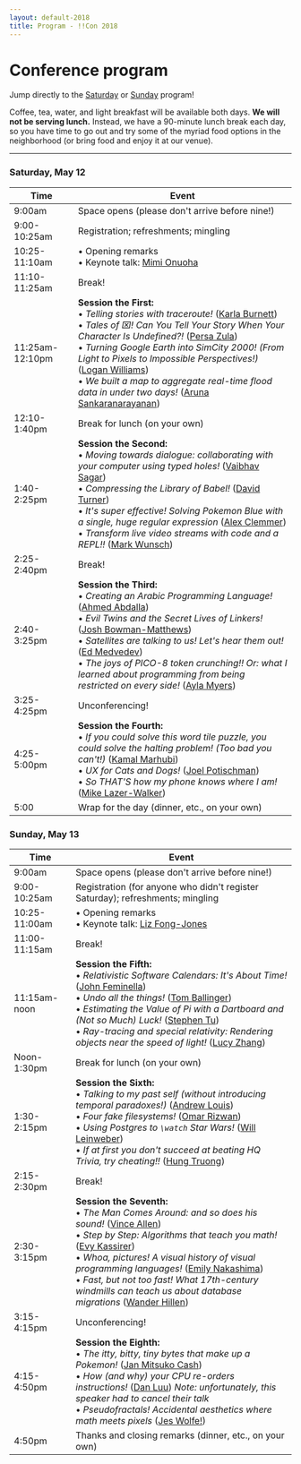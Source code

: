 ```yaml
---
layout: default-2018
title: Program - !!Con 2018
---
```

          
# Conference program

Jump directly to the [Saturday](#saturday) or [Sunday](#sunday) program!

Coffee, tea, water, and light breakfast will be available both days.  **We will not be serving lunch.**  Instead, we have a 90-minute lunch break each day, so you have time to go out and try some of the myriad food options in the neighborhood (or bring food and enjoy it at our venue).

---

<a name="saturday"></a>

### Saturday, May 12

<div class="scheduletable">

| Time            | Event
|-----------------|-------------------------------------------------------------------------
| 9:00am          | Space opens (please don't arrive before nine!)
| 9:00-10:25am    | Registration; refreshments; mingling
| 10:25-11:10am   | &bull; Opening remarks <br /> &bull; Keynote talk: [Mimi Onuoha](speakers.html#mimi-onuoha)
| 11:10-11:25am   | Break!
| 11:25am-12:10pm | **Session the First:** <br /> &bull; *Telling stories with traceroute!* ([Karla Burnett](speakers.html#karla-burnett))<br /> &bull; *Tales of ⌧! Can You Tell Your Story When Your Character Is Undefined?!* ([Persa Zula](speakers.html#persa-zula))<br /> &bull; *Turning Google Earth into SimCity 2000! (From Light to Pixels to Impossible Perspectives!)* ([Logan Williams](speakers.html#logan-williams))<br /> &bull; *We built a map to aggregate real-time flood data in under two days!* ([Aruna Sankaranarayanan](speakers.html#aruna-sankaranarayanan))
| 12:10-1:40pm    | Break for lunch (on your own)
| 1:40-2:25pm     | **Session the Second:** <br /> &bull; *Moving towards dialogue: collaborating with your computer using typed holes!* ([Vaibhav Sagar](speakers.html#vaibhav-sagar))<br /> &bull; *Compressing the Library of Babel!* ([David Turner](speakers.html#david-turner))<br /> &bull; *It's super effective! Solving Pokemon Blue with a single, huge regular expression* ([Alex Clemmer](speakers.html#alex-clemmer))<br /> &bull; *Transform live video streams with code and a REPL!!* ([Mark Wunsch](speakers.html#mark-wunsch))
| 2:25-2:40pm     | Break!
| 2:40-3:25pm     | **Session the Third:** <br /> &bull; *Creating an Arabic Programming Language!* ([Ahmed Abdalla](speakers.html#ahmed-abdalla))<br /> &bull; *Evil Twins and the Secret Lives of Linkers!* ([Josh Bowman-Matthews](speakers.html#josh-bowman-matthews))<br /> &bull; *Satellites are talking to us! Let's hear them out!* ([Ed Medvedev](speakers.html#ed-medvedev))<br /> &bull; *The joys of PICO-8 token crunching!! Or: what I learned about programming from being restricted on every side!* ([Ayla Myers](speakers.html#ayla-myers))
| 3:25-4:25pm     | Unconferencing!
| 4:25-5:00pm     | **Session the Fourth:** <br /> &bull; *If you could solve this word tile puzzle, you could solve the halting problem! (Too bad you can't!)* ([Kamal Marhubi](speakers.html#kamal-marhubi))<br /> &bull; *UX for Cats and Dogs!* ([Joel Potischman](speakers.html#joel-potischman))<br /> &bull; *So THAT'S how my phone knows where I am!* ([Mike Lazer-Walker](speakers.html#mike-lazer-walker))
| 5:00            | Wrap for the day (dinner, etc., on your own)

</div>

<a name="sunday"></a>

### Sunday, May 13

<div class="scheduletable">


| Time            | Event
|-----------------|-------------------------------------------------------------------------
| 9:00am          | Space opens (please don't arrive before nine!)
| 9:00-10:25am    | Registration (for anyone who didn't register Saturday); refreshments; mingling
| 10:25-11:00am   | &bull; Opening remarks <br /> &bull; Keynote talk: [Liz Fong-Jones](speakers.html#liz-fong-jones)
| 11:00-11:15am   | Break!
| 11:15am-noon    | **Session the Fifth:** <br /> &bull; *Relativistic Software Calendars: It's About Time!* ([John Feminella](speakers.html#john-feminella))<br /> &bull; *Undo all the things!* ([Tom Ballinger](speakers.html#tom-ballinger))<br /> &bull; *Estimating the Value of Pi with a Dartboard and (Not so Much) Luck!* ([Stephen Tu](speakers.html#stephen-tu))<br /> &bull; *Ray-tracing and special relativity: Rendering objects near the speed of light!* ([Lucy Zhang](speakers.html#lucy-zhang))
| Noon-1:30pm     | Break for lunch (on your own)
| 1:30-2:15pm     | **Session the Sixth:** <br /> &bull; *Talking to my past self (without introducing temporal paradoxes!)* ([Andrew Louis](speakers.html#andrew-louis))<br /> &bull; *Four fake filesystems!* ([Omar Rizwan](speakers.html#omar-rizwan))<br /> &bull; *Using Postgres to `\watch` Star Wars!* ([Will Leinweber](speakers.html#will-leinweber))<br /> &bull; *If at first you don't succeed at beating HQ Trivia, try cheating!!* ([Hung Truong](speakers.html#hung-truong))
| 2:15-2:30pm     | Break!
| 2:30-3:15pm     | **Session the Seventh:** <br /> &bull; *The Man Comes Around: and so does his sound!* ([Vince Allen](speakers.html#vince-allen))<br /> &bull; *Step by Step: Algorithms that teach you math!* ([Evy Kassirer](speakers.html#evy-kassirer))<br /> &bull; *Whoa, pictures! A visual history of visual programming languages!* ([Emily Nakashima](speakers.html#emily-nakashima))<br /> &bull; *Fast, but not too fast! What 17th-century windmills can teach us about database migrations* ([Wander Hillen](speakers.html#wander-hillen))
| 3:15-4:15pm     | Unconferencing!
| 4:15-4:50pm     | **Session the Eighth:** <br /> &bull; *The itty, bitty, tiny bytes that make up a Pokemon!* ([Jan Mitsuko Cash](speakers.html#jan-mitsuko-cash))<br /> &bull; *How (and why) your CPU re-orders instructions!* ([Dan Luu](speakers.html#dan-luu)) _Note: unfortunately, this speaker had to cancel their talk_<br /> &bull; *Pseudofractals! Accidental aesthetics where math meets pixels* ([Jes Wolfe!](speakers.html#jes-wolfe))
| 4:50pm          | Thanks and closing remarks (dinner, etc., on your own)

</div>










